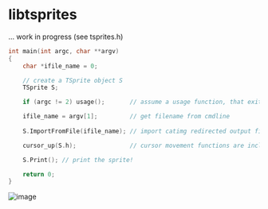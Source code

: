 # libtsprites

... work in progress (see tsprites.h)

```C++
int main(int argc, char **argv)
{
    char *ifile_name = 0;

    // create a TSprite object S
    TSprite S;

    if (argc != 2) usage();       // assume a usage function, that exits

    ifile_name = argv[1];         // get filename from cmdline
    
    S.ImportFromFile(ifile_name); // import catimg redirected output file

    cursor_up(S.h);               // cursor movement functions are included

    S.Print(); // print the sprite!

    return 0;
}
```

![image](https://github.com/M64GitHub/libtsprites/assets/84202356/a9760ec4-bc91-4b44-95d2-0116805145b4)

